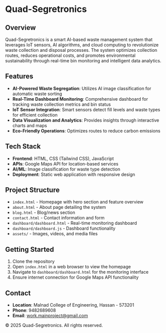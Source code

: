 # Quad-Segretronics

## Overview
Quad-Segretronics is a smart AI-based waste management system that leverages IoT sensors, AI algorithms, and cloud computing to revolutionize waste collection and disposal processes. The system optimizes collection routes, reduces operational costs, and promotes environmental sustainability through real-time bin monitoring and intelligent data analytics.

## Features
- **AI-Powered Waste Segregation**: Utilizes AI image classification for automatic waste sorting
- **Real-Time Dashboard Monitoring**: Comprehensive dashboard for tracking waste collection metrics and bin status
- **IoT Sensor Integration**: Smart sensors detect fill levels and waste types for efficient collection
- **Data Visualization and Analytics**: Provides insights through interactive charts and maps
- **Eco-Friendly Operations**: Optimizes routes to reduce carbon emissions

## Tech Stack
- **Frontend**: HTML, CSS (Tailwind CSS), JavaScript
- **APIs**: Google Maps API for location-based services
- **AI/ML**: Image classification for waste type detection
- **Deployment**: Static web application with responsive design

## Project Structure
- `index.html` - Homepage with hero section and feature overview
- `about.html` - About page detailing the system
- `blog.html` - Blog/news section
- `contact.html` - Contact information and form
- `dashboard/dashboard.html` - Real-time monitoring dashboard
- `dashboard/dashboard.js` - Dashboard functionality
- `assets/` - Images, videos, and media files

## Getting Started
1. Clone the repository
2. Open `index.html` in a web browser to view the homepage
3. Navigate to `dashboard/dashboard.html` for the monitoring interface
4. Ensure internet connection for Google Maps API functionality

## Contact
- **Location**: Malnad College of Engineering, Hassan - 573201
- **Phone**: 9482689608
- **Email**: work.mainproject@gmail.com

© 2025 Quad-Segretronics. All rights reserved.
